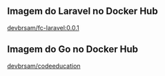 ## Imagem do Laravel no Docker Hub

[devbrsam/fc-laravel:0.0.1](https://hub.docker.com/r/devbrsam/fc-laravel)

## Imagem do Go no Docker Hub

[devbrsam/codeeducation](https://hub.docker.com/r/devbrsam/codeeducation)